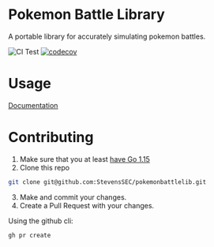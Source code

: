 # Pokemon Battle Library

A portable library for accurately simulating pokemon battles.

![CI Test](https://github.com/StevensSEC/pokemonbattlelib/workflows/CI%20Test/badge.svg)
[![codecov](https://codecov.io/gh/StevensSEC/pokemonbattlelib/branch/main/graph/badge.svg?token=lFGcKzL3Cp)](https://codecov.io/gh/StevensSEC/pokemonbattlelib)

# Usage

[Documentation](https://pkg.go.dev/github.com/StevensSEC/pokemonbattlelib)

# Contributing

1. Make sure that you at least [have Go 1.15](https://golang.org/dl/)
2. Clone this repo

```bash
git clone git@github.com:StevensSEC/pokemonbattlelib.git
```

3. Make and commit your changes.
4. Create a Pull Request with your changes.

Using the github cli:
```bash
gh pr create
```
